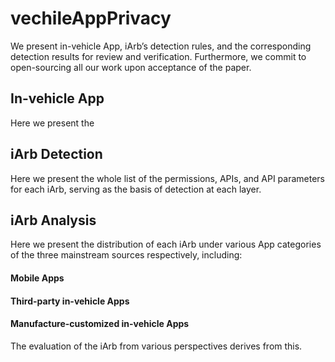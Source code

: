 # vechileAppPrivacy

We present in-vehicle App, iArb’s detection rules, and the corresponding detection results for review and verification. Furthermore, we commit to open-sourcing all our work upon acceptance of the paper.

## In-vehicle App

Here we present the 

## iArb Detection

Here we present the whole list of the permissions, APIs, and API parameters for each iArb, serving as the basis of detection at each layer. 

## iArb Analysis

Here we present the distribution of each iArb under various App categories of the three mainstream sources respectively, including: 

#### Mobile Apps

#### Third-party in-vehicle Apps

#### Manufacture-customized in-vehicle Apps

The evaluation of the iArb from various perspectives derives from this.

